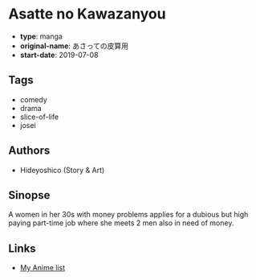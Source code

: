 # Asatte no Kawazanyou

-   **type**: manga
-   **original-name**: あさっての皮算用
-   **start-date**: 2019-07-08

## Tags

-   comedy
-   drama
-   slice-of-life
-   josei

## Authors

-   Hideyoshico (Story & Art)

## Sinopse

A women in her 30s with money problems applies for a dubious but high paying part-time job where she meets 2 men also in need of money.

## Links

-   [My Anime list](https://myanimelist.net/manga/120635/Asatte_no_Kawazanyou)

